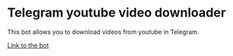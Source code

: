 # Telegram youtube video downloader

This bot allows you to download videos from youtube in Telegram.

[Link to the bot](https://t.me/youtube_video_dwnld_bot)
